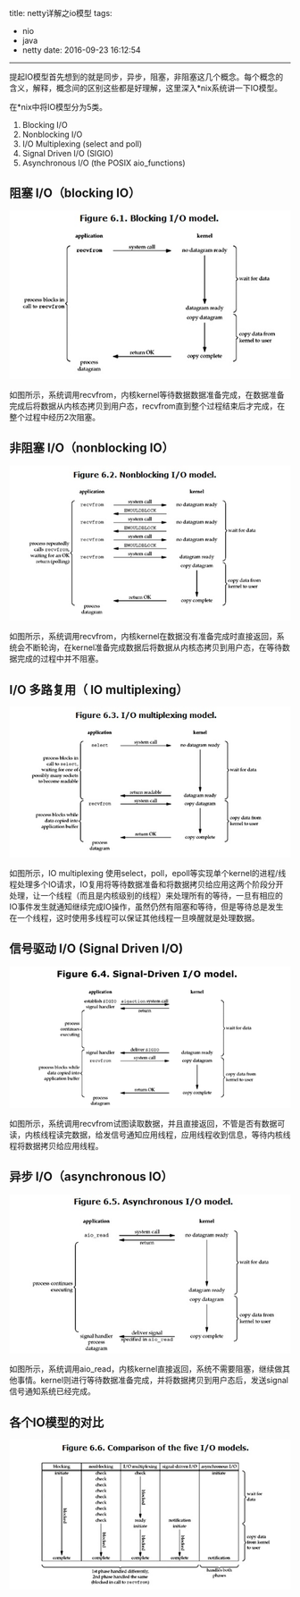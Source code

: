 title: netty详解之io模型
tags:
- nio
- java
- netty
date: 2016-09-23 16:12:54
---

提起IO模型首先想到的就是同步，异步，阻塞，非阻塞这几个概念。每个概念的含义，解释，概念间的区别这些都是好理解，这里深入*nix系统讲一下IO模型。  

在*nix中将IO模型分为5类。  
1. Blocking I/O   
2. Nonblocking I/O  
3. I/O Multiplexing (select and poll)  
4. Signal Driven I/O (SIGIO)  
5. Asynchronous I/O (the POSIX aio_functions)  

## 阻塞 I/O（blocking IO）

![](http://raw.githubusercontent.com/minotaursu/minotaursu.github.io/source/images/bio.png)

如图所示，系统调用recvfrom，内核kernel等待数据数据准备完成，在数据准备完成后将数据从内核态拷贝到用户态，recvfrom直到整个过程结束后才完成，在整个过程中经历2次阻塞。

## 非阻塞 I/O（nonblocking IO）

![](http://raw.githubusercontent.com/minotaursu/minotaursu.github.io/source/images/nio.png)

如图所示，系统调用recvfrom，内核kernel在数据没有准备完成时直接返回，系统会不断轮询，在kernel准备完成数据后将数据从内核态拷贝到用户态，在等待数据完成的过程中并不阻塞。

## I/O 多路复用（ IO multiplexing）

![](http://raw.githubusercontent.com/minotaursu/minotaursu.github.io/source/images/mio.png)

如图所示，IO multiplexing 使用select，poll，epoll等实现单个kernel的进程/线程处理多个IO请求，IO复用将等待数据准备和将数据拷贝给应用这两个阶段分开处理，让一个线程（而且是内核级别的线程）来处理所有的等待，一旦有相应的IO事件发生就通知继续完成IO操作，虽然仍然有阻塞和等待，但是等待总是发生在一个线程，这时使用多线程可以保证其他线程一旦唤醒就是处理数据。

## 信号驱动 I/O (Signal Driven I/O)

![](http://raw.githubusercontent.com/minotaursu/minotaursu.github.io/source/images/sio.png)

如图所示，系统调用recvfrom试图读取数据，并且直接返回，不管是否有数据可读，内核线程读完数据，给发信号通知应用线程，应用线程收到信息，等待内核线程将数据拷贝给应用线程。


## 异步 I/O（asynchronous IO）

![](http://raw.githubusercontent.com/minotaursu/minotaursu.github.io/source/images/aio.png)

如图所示，系统调用aio_read，内核kernel直接返回，系统不需要阻塞，继续做其他事情。kernel则进行等待数据准备完成，并将数据拷贝到用户态后，发送signal信号通知系统已经完成。

## 各个IO模型的对比

![](http://raw.githubusercontent.com/minotaursu/minotaursu.github.io/source/images/dio.png)

